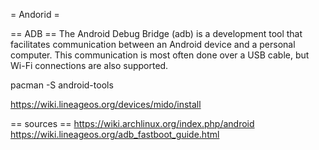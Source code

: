 = Andorid =

== ADB ==
The Android Debug Bridge (adb) is a development tool that facilitates communication between an Android device and a personal computer. This communication is most often done over a USB cable, but Wi-Fi connections are also supported.

pacman -S android-tools

https://wiki.lineageos.org/devices/mido/install

== sources ==
https://wiki.archlinux.org/index.php/android
https://wiki.lineageos.org/adb_fastboot_guide.html

